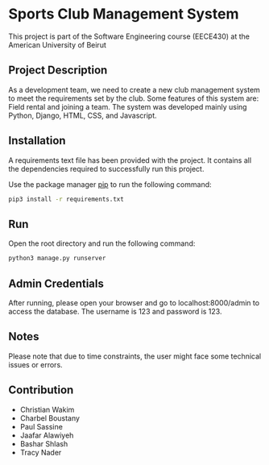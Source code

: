 # Sports Club Management System

This project is part of the Software Engineering course (EECE430) at the American University of Beirut

## Project Description

As a development team, we need to create a new club management system to meet the requirements set by the club. Some features of this system are: Field rental and joining a team.
The system was developed mainly using Python, Django, HTML, CSS, and Javascript.

## Installation

A requirements text file has been provided with the project. It contains all the dependencies required to successfully run this project.

Use the package manager [pip](https://pip.pypa.io/en/stable/) to run the following command:

```bash
pip3 install -r requirements.txt
```

## Run

Open the root directory and run the following command:

```bash
python3 manage.py runserver
```

## Admin Credentials

After running, please open your browser and go to localhost:8000/admin to access the database. The username is 123 and password is 123.

## Notes

Please note that due to time constraints, the user might face some technical issues or errors.

## Contribution
- Christian Wakim
- Charbel Boustany
- Paul Sassine
- Jaafar Alawiyeh
- Bashar Shlash
- Tracy Nader
